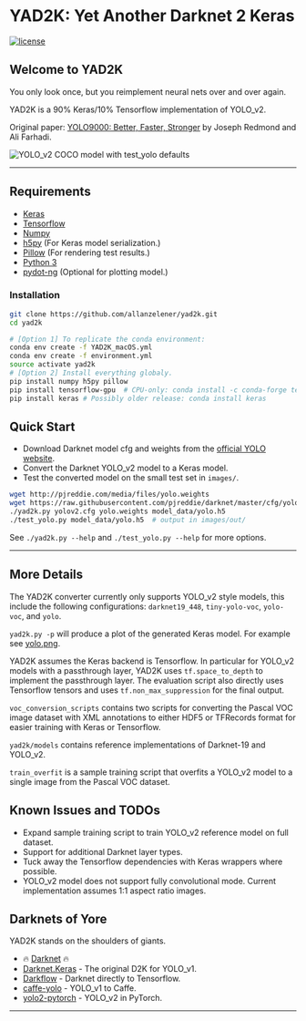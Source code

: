 # YAD2K: Yet Another Darknet 2 Keras

[![license](https://img.shields.io/github/license/mashape/apistatus.svg)](LICENSE)

## Welcome to YAD2K

You only look once, but you reimplement neural nets over and over again.

YAD2K is a 90% Keras/10% Tensorflow implementation of YOLO_v2.

Original paper: [YOLO9000: Better, Faster, Stronger](https://arxiv.org/abs/1612.08242) by Joseph Redmond and Ali Farhadi.

![YOLO_v2 COCO model with test_yolo defaults](etc/dog_small.jpg)

--------------------------------------------------------------------------------

## Requirements

- [Keras](https://github.com/fchollet/keras)
- [Tensorflow](https://www.tensorflow.org/)
- [Numpy](http://www.numpy.org/)
- [h5py](http://www.h5py.org/) (For Keras model serialization.)
- [Pillow](https://pillow.readthedocs.io/) (For rendering test results.)
- [Python 3](https://www.python.org/)
- [pydot-ng](https://github.com/pydot/pydot-ng) (Optional for plotting model.)

### Installation
```bash
git clone https://github.com/allanzelener/yad2k.git
cd yad2k

# [Option 1] To replicate the conda environment:
conda env create -f YAD2K_macOS.yml
conda env create -f environment.yml
source activate yad2k
# [Option 2] Install everything globaly.
pip install numpy h5py pillow
pip install tensorflow-gpu  # CPU-only: conda install -c conda-forge tensorflow
pip install keras # Possibly older release: conda install keras
```

## Quick Start

- Download Darknet model cfg and weights from the [official YOLO website](http://pjreddie.com/darknet/yolo/).
- Convert the Darknet YOLO_v2 model to a Keras model.
- Test the converted model on the small test set in `images/`.

```bash
wget http://pjreddie.com/media/files/yolo.weights
wget https://raw.githubusercontent.com/pjreddie/darknet/master/cfg/yolov2.cfg
./yad2k.py yolov2.cfg yolo.weights model_data/yolo.h5
./test_yolo.py model_data/yolo.h5  # output in images/out/
```

See `./yad2k.py --help` and `./test_yolo.py --help` for more options.

--------------------------------------------------------------------------------

## More Details

The YAD2K converter currently only supports YOLO_v2 style models, this include the following configurations: `darknet19_448`, `tiny-yolo-voc`, `yolo-voc`, and `yolo`.

`yad2k.py -p` will produce a plot of the generated Keras model. For example see [yolo.png](etc/yolo.png).

YAD2K assumes the Keras backend is Tensorflow. In particular for YOLO_v2 models with a passthrough layer, YAD2K uses `tf.space_to_depth` to implement the passthrough layer. The evaluation script also directly uses Tensorflow tensors and uses `tf.non_max_suppression` for the final output.

`voc_conversion_scripts` contains two scripts for converting the Pascal VOC image dataset with XML annotations to either HDF5 or TFRecords format for easier training with Keras or Tensorflow.

`yad2k/models` contains reference implementations of Darknet-19 and YOLO_v2.

`train_overfit` is a sample training script that overfits a YOLO_v2 model to a single image from the Pascal VOC dataset.

## Known Issues and TODOs

- Expand sample training script to train YOLO_v2 reference model on full dataset.
- Support for additional Darknet layer types.
- Tuck away the Tensorflow dependencies with Keras wrappers where possible.
- YOLO_v2 model does not support fully convolutional mode. Current implementation assumes 1:1 aspect ratio images.

## Darknets of Yore

YAD2K stands on the shoulders of giants.

- :fire: [Darknet](https://github.com/pjreddie/darknet) :fire:
- [Darknet.Keras](https://github.com/sunshineatnoon/Darknet.keras) - The original D2K for YOLO_v1.
- [Darkflow](https://github.com/thtrieu/darkflow) - Darknet directly to Tensorflow.
- [caffe-yolo](https://github.com/xingwangsfu/caffe-yolo) - YOLO_v1 to Caffe.
- [yolo2-pytorch](https://github.com/longcw/yolo2-pytorch) - YOLO_v2 in PyTorch.

--------------------------------------------------------------------------------
